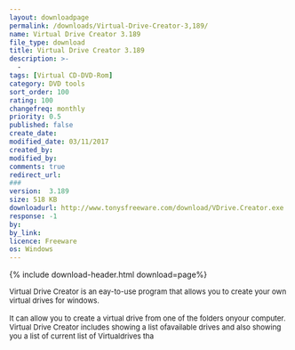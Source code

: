 ```yaml
---
layout: downloadpage
permalink: /downloads/Virtual-Drive-Creator-3,189/
name: Virtual Drive Creator 3.189
file_type: download
title: Virtual Drive Creator 3.189
description: >-
  -
tags: [Virtual CD-DVD-Rom]
category: DVD tools
sort_order: 100
rating: 100
changefreq: monthly
priority: 0.5
published: false
create_date: 
modified_date: 03/11/2017
created_by: 
modified_by: 
comments: true
redirect_url: 
### 
version:  3.189
size: 518 KB
downloadurl: http://www.tonysfreeware.com/download/VDrive.Creator.exe
response: -1
by: 
by_link: 
licence: Freeware
os: Windows
---
```


{% include download-header.html download=page%}

<p style="fix-download-text !important">
<p><font size="2"><p>Virtual Drive Creator is an eay-to-use program that allows you to create your own virtual drives for windows.<br />
<br />
It can allow you to create a virtual drive from one of the folders onyour computer. Virtual Drive Creator includes showing a list ofavailable drives and also showing you a list of current list of Virtualdrives tha</p></p></p>
